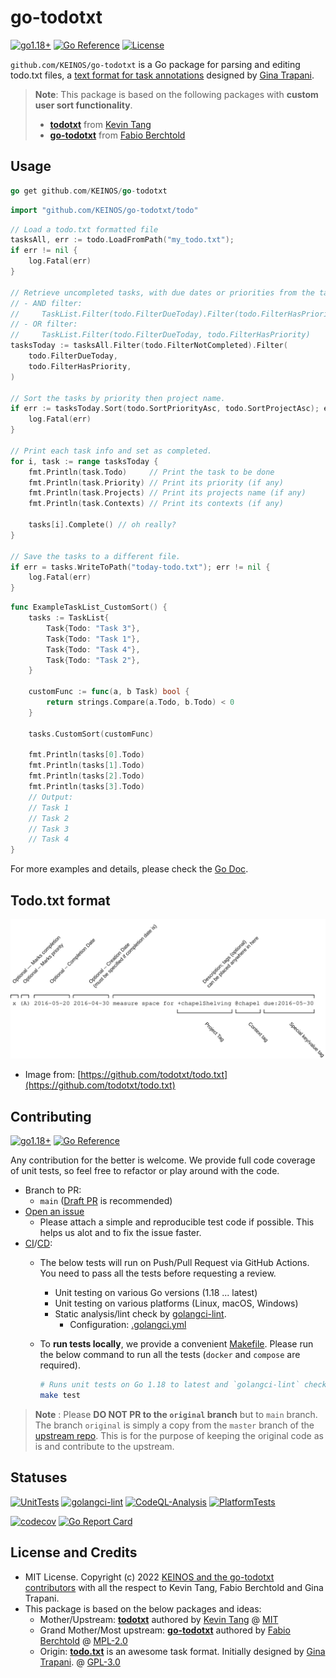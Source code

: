 <!-- markdownlint-disable MD033 MD050 -->
# go-todotxt

[![go1.18+](https://img.shields.io/badge/Go-1.18+-blue?logo=go)](https://github.com/KEINOS/go-todotxt/blob/main/.github/workflows/unit-tests.yml#L81 "Supported versions")
[![Go Reference](https://pkg.go.dev/badge/github.com/KEINOS/go-todotxt.svg)](https://pkg.go.dev/github.com/KEINOS/go-todotxt/todo "View document")
[![License](https://img.shields.io/github/license/KEINOS/go-todotxt)](https://github.com/KEINOS/go-todotxt/blob/master/LICENSE)

`github.com/KEINOS/go-todotxt` is a Go package for parsing and editing todo.txt files, a [text format for task annotations](https://github.com/todotxt/todo.txt) designed by [Gina Trapani](https://github.com/ginatrapani).

> __Note__: This package is based on the following packages with **custom user sort functionality**.
>
> - [**todotxt**](https://github.com/1set/todotxt) from [Kevin Tang](https://github.com/vt128)
> - [**go-todotxt**](https://github.com/JamesClonk/go-todotxt) from [Fabio Berchtold](https://github.com/JamesClonk)

## Usage

```go
go get github.com/KEINOS/go-todotxt
```

```go
import "github.com/KEINOS/go-todotxt/todo"
```

```go
// Load a todo.txt formatted file
tasksAll, err := todo.LoadFromPath("my_todo.txt");
if err != nil {
    log.Fatal(err)
}

// Retrieve uncompleted tasks, with due dates or priorities from the task list.
// - AND filter:
//     TaskList.Filter(todo.FilterDueToday).Filter(todo.FilterHasPriority)
// - OR filter:
//     TaskList.Filter(todo.FilterDueToday, todo.FilterHasPriority)
tasksToday := tasksAll.Filter(todo.FilterNotCompleted).Filter(
    todo.FilterDueToday,
    todo.FilterHasPriority,
)

// Sort the tasks by priority then project name.
if err := tasksToday.Sort(todo.SortPriorityAsc, todo.SortProjectAsc); err != nil {
    log.Fatal(err)
}

// Print each task info and set as completed.
for i, task := range tasksToday {
    fmt.Println(task.Todo)     // Print the task to be done
    fmt.Println(task.Priority) // Print its priority (if any)
    fmt.Println(task.Projects) // Print its projects name (if any)
    fmt.Println(task.Contexts) // Print its contexts (if any)

    tasks[i].Complete() // oh really?
}

// Save the tasks to a different file.
if err = tasks.WriteToPath("today-todo.txt"); err != nil {
    log.Fatal(err)
}
```

```go
func ExampleTaskList_CustomSort() {
    tasks := TaskList{
        Task{Todo: "Task 3"},
        Task{Todo: "Task 1"},
        Task{Todo: "Task 4"},
        Task{Todo: "Task 2"},
    }

    customFunc := func(a, b Task) bool {
        return strings.Compare(a.Todo, b.Todo) < 0
    }

    tasks.CustomSort(customFunc)

    fmt.Println(tasks[0].Todo)
    fmt.Println(tasks[1].Todo)
    fmt.Println(tasks[2].Todo)
    fmt.Println(tasks[3].Todo)
    // Output:
    // Task 1
    // Task 2
    // Task 3
    // Task 4
}
```

For more examples and details, please check the [Go Doc](https://pkg.go.dev/github.com/KEINOS/go-todotxt/todo#pkg-examples).

## Todo.txt format

![](https://raw.githubusercontent.com/todotxt/todo.txt/master/description.svg)

- Image from: [https://github.com/todotxt/todo.txt](https://github.com/todotxt/todo.txt)

## Contributing

[![go1.18+](https://img.shields.io/badge/Go-1.18+-blue?logo=go)](https://github.com/KEINOS/go-todotxt/blob/main/.github/workflows/unit-tests.yml#L81 "Supported versions")
[![Go Reference](https://pkg.go.dev/badge/github.com/KEINOS/go-todotxt.svg)](https://pkg.go.dev/github.com/KEINOS/go-todotxt/todo "View document")

Any contribution for the better is welcome. We provide full code coverage of unit tests, so feel free to refactor or play around with the code.

- Branch to PR:
  - `main` ([Draft PR](https://github.blog/2019-02-14-introducing-draft-pull-requests/) is recommended)
- [Open an issue](https://github.com/KEINOS/go-todotxt/issues)
  - Please attach a simple and reproducible test code if possible. This helps us alot and to fix the issue faster.
- [CI](https://en.wikipedia.org/wiki/Continuous_integration)/[CD](https://en.wikipedia.org/wiki/Continuous_delivery):
  - The below tests will run on Push/Pull Request via GitHub Actions. You need to pass all the tests before requesting a review.
    - Unit testing on various Go versions (1.18 ... latest)
    - Unit testing on various platforms (Linux, macOS, Windows)
    - Static analysis/lint check by [golangci-lint](https://golangci-lint.run/).
      - Configuration: [.golangci.yml](./.golangci.yml)
  - To **run tests locally**, we provide a convenient [Makefile](./Makefile). Please run the below command to run all the tests (`docker` and `compose` are required).

    ```bash
    # Runs unit tests on Go 1.18 to latest and `golangci-lint` check.
    make test
    ```

> __Note__ : Please **DO NOT PR to the `original` branch** but to `main` branch. The branch `original` is simply a copy from the `master` branch of the [upstream repo](https://github.com/1set/todotxt). This is for the purpose of keeping the original code as is and contribute to the upstream.

## Statuses

[![UnitTests](https://github.com/KEINOS/go-todotxt/actions/workflows/unit-tests.yml/badge.svg)](https://github.com/KEINOS/go-todotxt/actions/workflows/unit-tests.yml)
[![golangci-lint](https://github.com/KEINOS/go-todotxt/actions/workflows/golangci-lint.yml/badge.svg)](https://github.com/KEINOS/go-todotxt/actions/workflows/golangci-lint.yml)
[![CodeQL-Analysis](https://github.com/KEINOS/go-todotxt/actions/workflows/codeQL-analysis.yml/badge.svg)](https://github.com/KEINOS/go-todotxt/actions/workflows/codeQL-analysis.yml)
[![PlatformTests](https://github.com/KEINOS/go-todotxt/actions/workflows/platform-tests.yml/badge.svg)](https://github.com/KEINOS/go-todotxt/actions/workflows/platform-tests.yml "Tests on Win, macOS and Linux")

[![codecov](https://codecov.io/gh/KEINOS/go-todotxt/branch/main/graph/badge.svg?token=JVY7WUeUFz)](https://codecov.io/gh/KEINOS/go-todotxt)
[![Go Report Card](https://goreportcard.com/badge/github.com/KEINOS/go-todotxt)](https://goreportcard.com/report/github.com/KEINOS/go-todotxt)

## License and Credits

- MIT License. Copyright (c) 2022 [KEINOS and the go-todotxt contributors](https://github.com/KEINOS/go-todotxt/graphs/contributors) with all the respect to Kevin Tang, Fabio Berchtold and Gina Trapani.
- This package is based on the below packages and ideas:
  - Mother/Upstream: [**todotxt**](https://github.com/1set/todotxt) authored by [Kevin Tang](https://github.com/vt128) @ [MIT](https://github.com/1set/todotxt/blob/master/LICENSE)
  - Grand Mother/Most upstream: [**go-todotxt**](https://github.com/JamesClonk/go-todotxt) authored by [Fabio Berchtold](https://github.com/JamesClonk) @ [MPL-2.0](https://github.com/JamesClonk/go-todotxt/blob/master/LICENSE)
  - Origin: [**todo.txt**](https://github.com/todotxt/todo.txt) is an awesome task format. Initially designed by [Gina Trapani](https://github.com/ginatrapani). @ [GPL-3.0](https://github.com/todotxt/todo.txt/blob/master/LICENSE)
